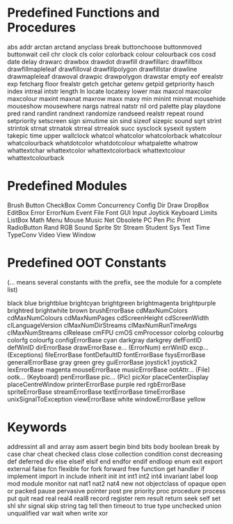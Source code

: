 # Predefined Functions and Procedures

abs addr arctan arctand anyclass
break buttonchoose buttonmoved buttonwait ceil
chr clock cls color colorback
colour colourback cos cosd date
delay drawarc drawbox drawdot drawfill
drawfillarc drawfillbox drawfillmapleleaf drawfilloval drawfillpolygon
drawfillstar drawline drawmapleleaf drawoval drawpic
drawpolygon drawstar empty eof erealstr
exp fetcharg floor frealstr getch
getchar getenv getpid getpriority hasch
index intreal intstr length ln
locate locatexy lower max maxcol
maxcolor maxcolour maxint maxnat maxrow
maxx maxy min minint minnat
mousehide mouseshow mousewhere nargs natreal
natstr nil ord palette play
playdone pred rand randint randnext
randomize randseed realstr repeat round
setpriority setscreen sign simutime sin
sind sizeof sizepic sound sqrt
strint strintok strnat strnatok strreal
strrealok succ sysclock sysexit system
takepic time upper wallclock whatcol
whatcolor whatcolorback whatcolour whatcolourback whatdotcolor
whatdotcolour whatpalette whatrow whattextchar whattextcolor
whattextcolorback whattextcolour whattextcolourback
# Predefined Modules

Brush Button CheckBox Comm Concurrency
Config Dir Draw DropBox EditBox
Error ErrorNum Event File Font
GUI Input Joytick Keyboard Limits
ListBox Math Menu Mouse Music
Net Obsolete PC Pen Pic
Print RadioButton Rand RGB Sound
Sprite Str Stream Student Sys
Text Time TypeConv Video View
Window
# Predefined OOT Constants
(... means several constants with the prefix, see the module for a complete list)


black blue brightblue brightcyan brightgreen
brightmagenta brightpurple brightred brightwhite brown
brushErrorBase cdMaxNumColors cdMaxNumColours cdMaxNumPages cdScreenHeight
cdScreenWidth clLanguageVersion clMaxNumDirStreams clMaxNumRunTimeArgs clMaxNumStreams
clRelease cmFPU cmOS cmProcessor colorbg
colourbg colorfg colourfg configErrorBase cyan
darkgray darkgrey defFontID defWinID dirErrorBase drawErrorBase
e... (ErrorNum) errWinID excp... (Exceptions) fileErrorBase fontDefaultID
fontErrorBase fsysErrorBase generalErrorBase gray green
grey guiErrorBase joystick1 joystick2 lexErrorBase
magenta mouseErrorBase musicErrorBase ootAttr... (File) ootk... (Keyboard)
penErrorBase pic... (Pic) picXor
placeCenterDisplay placeCentreWindow printerErrorBase purple
red rgbErrorBase spriteErrorBase streamErrorBase textErrorBase
timeErrorBase unixSignalToException viewErrorBase white windowErrorBase
yellow
# Keywords

addressint all and array asm
assert begin bind bits body
boolean break by case char
cheat checked class close collection
condition const decreasing def deferred
div else elseif elsif end
endfor endif endloop enum exit
export external false fcn flexible
for fork forward free function
get handler if implement import
in include inherit init int
int1 int2 int4 invariant label
loop mod module monitor nat
nat1 nat2 nat4 new not
objectclass of opaque open or
packed pause pervasive pointer post
pre priority proc procedure process
put quit read real real4
real8 record register rem result
return seek self set shl
shr signal skip string tag
tell then timeout to true
type unchecked union unqualified var
wait when write xor
